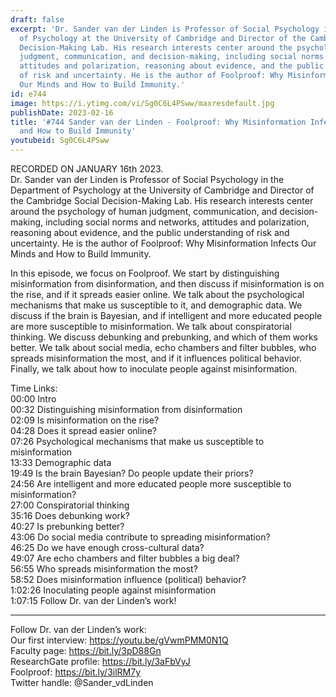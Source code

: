 ```yaml
---
draft: false
excerpt: 'Dr. Sander van der Linden is Professor of Social Psychology in the Department
  of Psychology at the University of Cambridge and Director of the Cambridge Social
  Decision-Making Lab. His research interests center around the psychology of human
  judgment, communication, and decision-making, including social norms and networks,
  attitudes and polarization, reasoning about evidence, and the public understanding
  of risk and uncertainty. He is the author of Foolproof: Why Misinformation Infects
  Our Minds and How to Build Immunity.'
id: e744
image: https://i.ytimg.com/vi/Sg0C6L4PSww/maxresdefault.jpg
publishDate: 2023-02-16
title: '#744 Sander van der Linden - Foolproof: Why Misinformation Infects Our Minds
  and How to Build Immunity'
youtubeid: Sg0C6L4PSww
---
```

RECORDED ON JANUARY 16th 2023.  
Dr. Sander van der Linden is Professor of Social Psychology in the Department of Psychology at the University of Cambridge and Director of the Cambridge Social Decision-Making Lab. His research interests center around the psychology of human judgment, communication, and decision-making, including social norms and networks, attitudes and polarization, reasoning about evidence, and the public understanding of risk and uncertainty. He is the author of Foolproof: Why Misinformation Infects Our Minds and How to Build Immunity.

In this episode, we focus on Foolproof. We start by distinguishing misinformation from disinformation, and then discuss if misinformation is on the rise, and if it spreads easier online. We talk about the psychological mechanisms that make us susceptible to it, and demographic data. We discuss if the brain is Bayesian, and if intelligent and more educated people are more susceptible to misinformation. We talk about conspiratorial thinking. We discuss debunking and prebunking, and which of them works better. We talk about social media, echo chambers and filter bubbles, who spreads misinformation the most, and if it influences political behavior. Finally, we talk about how to inoculate people against misinformation.

Time Links:  
00:00 Intro  
00:32  Distinguishing misinformation from disinformation  
02:09  Is misinformation on the rise?  
04:28  Does it spread easier online?  
07:26  Psychological mechanisms that make us susceptible to misinformation  
13:33  Demographic data  
19:49  Is the brain Bayesian? Do people update their priors?  
24:56  Are intelligent and more educated people more susceptible to misinformation?  
27:00  Conspiratorial thinking  
35:16  Does debunking work?  
40:27  Is prebunking better?  
43:06  Do social media contribute to spreading misinformation?  
46:25  Do we have enough cross-cultural data?  
49:07  Are echo chambers and filter bubbles a big deal?  
56:55  Who spreads misinformation the most?  
58:52  Does misinformation influence (political) behavior?  
1:02:26  Inoculating people against misinformation   
1:07:15  Follow Dr. van der Linden’s work!

---

Follow Dr. van der Linden’s work:  
Our first interview: https://youtu.be/gVwmPMM0N1Q  
Faculty page: https://bit.ly/3pD88Gn  
ResearchGate profile: https://bit.ly/3aFbVyJ  
Foolproof: https://bit.ly/3ilRM7y  
Twitter handle: @Sander_vdLinden
